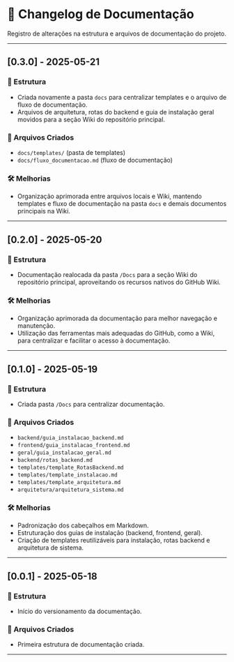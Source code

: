 # 📄 Changelog de Documentação

Registro de alterações na estrutura e arquivos de documentação do projeto.

---

## [0.3.0] - 2025-05-21

### 📂 Estrutura
- Criada novamente a pasta `docs` para centralizar templates e o arquivo de fluxo de documentação.
- Arquivos de arquitetura, rotas do backend e guia de instalação geral movidos para a seção Wiki do repositório principal.

### 📝 Arquivos Criados
- `docs/templates/` (pasta de templates)
- `docs/fluxo_documentacao.md` (fluxo de documentação)

### 🛠️ Melhorias
- Organização aprimorada entre arquivos locais e Wiki, mantendo templates e fluxo de documentação na pasta `docs` e demais documentos principais na Wiki.

---

## [0.2.0] - 2025-05-20

### 📂 Estrutura
- Documentação realocada da pasta `/Docs` para a seção Wiki do repositório principal, aproveitando os recursos nativos do GitHub Wiki.


### 🛠️ Melhorias
- Organização aprimorada da documentação para melhor navegação e manutenção.
- Utilização das ferramentas mais adequadas do GitHub, como a Wiki, para centralizar e facilitar o acesso à documentação.

---

## [0.1.0] - 2025-05-19

### 📂 Estrutura
- Criada pasta `/Docs` para centralizar documentação.

### 📝 Arquivos Criados
- `backend/guia_instalacao_backend.md`
- `frontend/guia_instalacao_frontend.md`
- `geral/guia_instalacao_geral.md`
- `backend/rotas_backend.md`
- `templates/template_RotasBackend.md`
- `templates/template_instalacao.md`
- `templates/template_arquitetura.md`
- `arquitetura/arquitetura_sistema.md`

### 🛠️ Melhorias
- Padronização dos cabeçalhos em Markdown.
- Estruturação dos guias de instalação (backend, frontend, geral).
- Criação de templates reutilizáveis para instalação, rotas backend e arquitetura de sistema.


---

## [0.0.1] - 2025-05-18

### 📂 Estrutura
- Início do versionamento da documentação.

### 📝 Arquivos Criados
- Primeira estrutura de documentação criada.

---